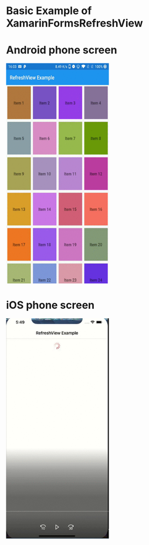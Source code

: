 # Basic Example of XamarinFormsRefreshView

# Android phone screen
<img src="https://github.com/chetanrawat04/XamarinFormsRefreshView/blob/master/Refreshview/Refreshview/ScreenShot/android.gif" width="280" height="600">


# iOS phone screen
<img src="https://github.com/chetanrawat04/XamarinFormsRefreshView/blob/master/Refreshview/Refreshview/ScreenShot/ios.gif" width="280" height="600" >

